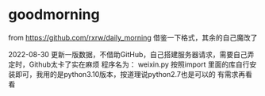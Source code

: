 # goodmorning
from https://github.com/rxrw/daily_morning
借鉴一下格式，其余的自己魔改了


2022-08-30 更新一版数据，不借助GitHub，自己搭建服务器请求，需要自己弄定时，Github太卡了实在麻烦
程序名为： weixin.py
按照import 里面的库自行安装即可，我用的是python3.10版本，按道理说python2.7也是可以的
有需求再看看
